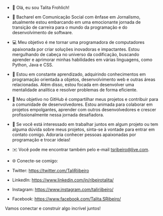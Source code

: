 - 👋 Olá, eu sou Talita Frohlich!

- 🌟 Bacharel em Comunicação Social com ênfase em Jornalismo, atualmente estou embarcando em uma emocionante jornada de transição de carreira para o mundo da programação e do desenvolvimento de software.

- 💻 Meu objetivo é me tornar uma programadora de computadores apaixonada por criar soluções inovadoras e impactantes. Estou mergulhando de cabeça no universo da codificação, buscando aprender e aprimorar minhas habilidades em várias linguagens, como Python, Java e CSS.

- 🌱 Estou em constante aprendizado, adquirindo conhecimentos em programação orientada a objetos, desenvolvimento web e outras áreas relacionadas. Além disso, estou focada em desenvolver uma mentalidade analítica e resolver problemas de forma eficiente.

- 🚀 Meu objetivo no GitHub é compartilhar meus projetos e contribuir para a comunidade de desenvolvedores. Estou animada para colaborar em projetos empolgantes, aprender com outros desenvolvedores e crescer profissionalmente nessa jornada desafiadora.

- 🤝 Se você está interessado em trabalhar juntos em algum projeto ou tem alguma dúvida sobre meus projetos, sinta-se à vontade para entrar em contato comigo. Adoraria conhecer pessoas apaixonadas por programação e trocar ideias!

- ✉️ Você pode me encontrar também pelo e-mail tsribeiro@live.com. 

- 🌐 Conecte-se comigo:
- Twitter: https://twitter.com/TaliRiibeiro
- LinkedIn: https://www.linkedin.com/in/ribeirotalita/
- Instagram: https://www.instagram.com/taliriibeiro/
- Facebook: https://www.facebook.com/Talita.SRibeiro/

Vamos conectar e construir algo incrível juntos!

<!---
TalitaFrohlich/TalitaFrohlich is a ✨ special ✨ repository because its `README.md` (this file) appears on your GitHub profile.
You can click the Preview link to take a look at your changes.
--->
